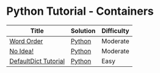 # Python Tutorial - Containers

| Title | Solution | Difficulty |
| ----- | -------- | ---------- |
| [Word Order](https://www.hackerrank.com/challenges/word-order) | [Python](./Word%20Order/main.py) | Moderate |
| [No Idea!](https://www.hackerrank.com/challenges/no-idea) | [Python](./No%20Idea!/main.py) | Moderate |
| [DefaultDict Tutorial](https://www.hackerrank.com/challenges/defaultdict-tutorial) | [Python](./DefaultDict%20Tutorial/main.py) | Easy |
